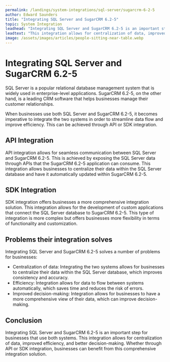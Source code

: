 ```yaml
---
permalink: /landings/system-integrations/sql-server/sugarcrm-6-2-5
author: Edward Saunders
title: "Integrating SQL Server and SugarCRM 6.2-5"
topic: System Integration
leadhead: "Integrating SQL Server and SugarCRM 6.2-5 is an important step for businesses that use both systems"
leadtext: "This integration allows for centralization of data, improved efficiency, and better decision-making. Whether through API or SDK integration, businesses can benefit from this comprehensive integration solution."
image: /assets/images/articles/people-sitting-near-table.webp
---
```

<div class="arttext">	<h1>Integrating SQL Server and SugarCRM 6.2-5</h1>
	<p>SQL Server is a popular relational database management system that is widely used in enterprise-level applications. SugarCRM 6.2-5, on the other hand, is a leading CRM software that helps businesses manage their customer relationships.</p>
	<p>When businesses use both SQL Server and SugarCRM 6.2-5, it becomes imperative to integrate the two systems in order to streamline data flow and improve efficiency. This can be achieved through API or SDK integration.</p>
	<h2>API Integration</h2>
	<p>API integration allows for seamless communication between SQL Server and SugarCRM 6.2-5. This is achieved by exposing the SQL Server data through APIs that the SugarCRM 6.2-5 application can consume. This integration allows businesses to centralize their data within the SQL Server database and have it automatically updated within SugarCRM 6.2-5.</p>
	<h2>SDK Integration</h2>
	<p>SDK integration offers businesses a more comprehensive integration solution. This integration allows for the development of custom applications that connect the SQL Server database to SugarCRM 6.2-5. This type of integration is more complex but offers businesses more flexibility in terms of functionality and customization.</p>
	<h2>Problems their integration solves</h2>
	<p>Integrating SQL Server and SugarCRM 6.2-5 solves a number of problems for businesses:</p>
	<ul>
		<li>Centralization of data: Integrating the two systems allows for businesses to centralize their data within the SQL Server database, which improves consistency and accuracy.</li>
		<li>Efficiency: Integration allows for data to flow between systems automatically, which saves time and reduces the risk of errors.</li>
		<li>Improved decision-making: Integration allows for businesses to have a more comprehensive view of their data, which can improve decision-making.</li>
	</ul>
	<h2>Conclusion</h2>
	<p>Integrating SQL Server and SugarCRM 6.2-5 is an important step for businesses that use both systems. This integration allows for centralization of data, improved efficiency, and better decision-making. Whether through API or SDK integration, businesses can benefit from this comprehensive integration solution.</p>
</div>
